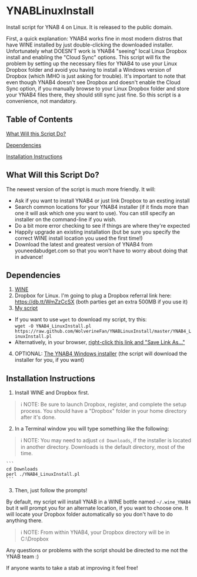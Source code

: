YNABLinuxInstall
================

Install script for YNAB 4 on Linux.  It is released to the public domain.

First, a quick explanation: YNAB4 works fine in most modern distros that
have WINE installed by just double-clicking the downloaded installer.
Unfortunately what DOESN'T work is YNAB4 "seeing" local Linux Dropbox install
and enabling the "Cloud Sync" options. This script will fix the problem
by setting up the necessary files for YNAB4 to use your Linux Dropbox folder
and avoid you having to install a Windows version of Dropbox (which IMHO
is just asking for trouble). It's important to note that even though YNAB4
doesn't see Dropbox and doesn't enable the Cloud Sync option, if you manually
browse to your Linux Dropbox folder and store your YNAB4 files there, they
should still sync just fine. So this script is a convenience, not mandatory.

Table of Contents
-----------------

[What Will this Script Do?](#what-will-this-script-do)

[Dependencies](#dependencies)

[Installation Instructions](#installation-instructions)

What Will this Script Do?
-------------------------

The newest version of the script is much more friendly. It will:

* Ask if you want to install YNAB4 or just link Dropbox to an exsting install
* Search common locations for your YNAB4 installer (if it finds more than
  one it will ask which one you want to use). You can still specify an installer
  on the command-line if you wish.
* Do a bit more error checking to see if things are where they're expected
* Happily upgrade an existing installation (but be sure you specify the
  correct WINE install location you used the first time!)
* Download the latest and greatest version of YNAB4 from youneedabudget.com
  so that you won't have to worry about doing that in advance!

Dependencies
------------

1. [WINE](http://www.winehq.org)
2. Dropbox for Linux. I'm going to plug a Dropbox referral link here:
   https://db.tt/WmZzCcSX (both parties get an extra 500MB if you use it)
3. [My script](https://github.com/WolverineFan/YNABLinuxInstall)
  - If you want to use `wget` to download my script, try this:  
        `wget -O YNAB4_LinuxInstall.pl https://raw.github.com/WolverineFan/YNABLinuxInstall/master/YNAB4_LinuxInstall.pl`
  - Alternatively, in your browser, [right-click this link and "Save Link As..."](https://raw.github.com/WolverineFan/YNABLinuxInstall/master/YNAB4_LinuxInstall.pl)
4. OPTIONAL: [The YNAB4 Windows installer](http://www.youneedabudget.com/download/ynab4)
   (the script will download the installer for you, if you want)

Installation Instructions
-------------------------

1. Install WINE and Dropbox first.
> :information_source: NOTE: Be sure to launch Dropbox, register, and
> complete the setup process. You should have a "Dropbox" folder in your
> home directory after it's done.

2. In a Terminal window you will type something like the following:
> :information_source: NOTE: You may need to adjust `cd Downloads`, if
> the installer is located in another directory. Downloads is the default
> directory, most of the time.

    ```
    cd Downloads
    perl ./YNAB4_LinuxInstall.pl
    ```

3. Then, just follow the prompts!

By default, my script will install YNAB in a WINE bottle named `~/.wine_YNAB4`
but it will prompt you for an alternate location, if you want to choose one.
It will locate your Dropbox folder automatically so you don't have to do
anything there. 

> :information_source: NOTE: From within YNAB4, your Dropbox directory will
> be in C:\Dropbox

Any questions or problems with the script should be directed to me not the
YNAB team :)

If anyone wants to take a stab at improving it feel free! 
